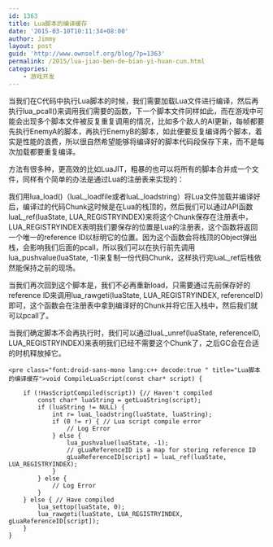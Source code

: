 ```yaml
---
id: 1363
title: Lua脚本的编译缓存
date: '2015-03-10T10:11:34+08:00'
author: Jimmy
layout: post
guid: 'http://www.ownself.org/blog/?p=1363'
permalink: /2015/lua-jiao-ben-de-bian-yi-huan-cun.html
categories:
    - 游戏开发
---
```


当我们在C代码中执行Lua脚本的时候，我们需要加载Lua文件进行编译，然后再执行lua\_pcall()来调用我们需要的函数，下一个脚本文件同样如此，而在游戏中可能会出现多个脚本文件被反复重复调用的情况，比如多个敌人的AI更新，每帧都要先执行EnemyA的脚本，再执行EnemyB的脚本，如此便要反复编译两个脚本，着实是性能的浪费，所以很自然希望能够将编译好的脚本代码段保存下来，而不是每次加载都要重复编译。

方法有很多种，更高效的比如LuaJIT，粗暴的也可以将所有的脚本合并成一个文件，同样有个简单的办法是通过Lua的注册表来实现的：

我们用lua\_load()（luaL\_loadfile或者luaL\_loadstring）将Lua文件加载并编译好后，编译过的代码Chunk这时候是在Lua的栈顶的，然后我们可以通过API函数luaL\_ref(luaState, LUA\_REGISTRYINDEX)来将这个Chunk保存在注册表中，LUA\_REGISTRYINDEX表明我们要保存的位置是Lua的注册表，这个函数将返回一个唯一的reference ID以标明它的位置。因为这个函数会将栈顶的Object弹出栈，会影响我们后面的pcall，所以我们可以在执行前先调用lua\_pushvalue(luaState, -1)来复制一份代码Chunk，这样执行完luaL\_ref后栈依然能保持之前的现场。

当我们再次回到这个脚本是，我们不必再重新load，只需要通过先前保存好的reference ID来调用lua\_rawgeti(luaState, LUA\_REGISTRYINDEX, referenceID)即可，这个函数会在注册表中拿到编译好的Chunk并将它压入栈中，然后我们就可以pcall了。

当我们确定脚本不会再执行时，我们可以通过luaL\_unref(luaState, referenceID, LUA\_REGISTRYINDEX)来表明我们已经不需要这个Chunk了，之后GC会在合适的时机释放掉它。

```
<pre class="font:droid-sans-mono lang:c++ decode:true " title="Lua脚本的编译缓存">void CompileLuaScript(const char* script) {

    if (!HasScriptCompiled(script)) {// Haven't compiled
        const char* luaString = getLuaString(script);
        if (luaString != NULL) {
            int r= luaL_loadstring(luaState, luaString);
            if (0 != r) { // Lua script compile error
                // Log Error
            } else {
                lua_pushvalue(luaState, -1);
                // gLuaReferenceID is a map for storing reference ID
                gLuaReferenceID[script] = luaL_ref(luaState, LUA_REGISTRYINDEX);
            }
        } else {
            // Log Error
        }
    } else { // Have compiled
        lua_settop(luaState, 0);
        lua_rawgeti(luaState, LUA_REGISTRYINDEX, gLuaReferenceID[script]);
    }
}
```